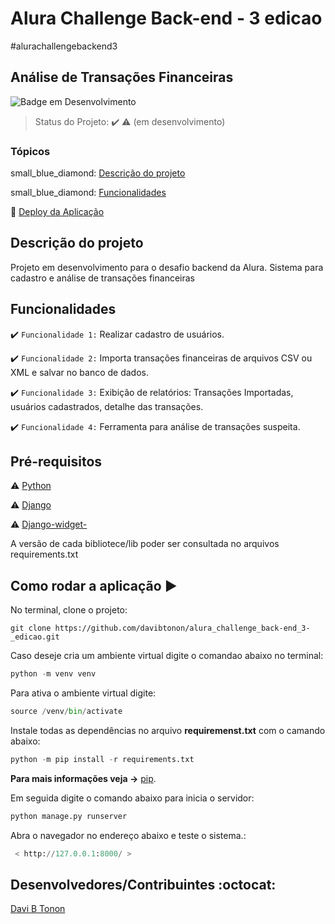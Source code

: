 # Alura Challenge Back-end - 3 edicao

#alurachallengebackend3

## Análise de Transações Financeiras

![Badge em Desenvolvimento](http://img.shields.io/static/v1?label=STATUS&message=EM%20DESENVOLVIMENTO&color=GREEN&style=for-the-badge)

 > Status do Projeto: :heavy_check_mark: :warning: (em desenvolvimento)

### Tópicos 

small_blue_diamond: [Descrição do projeto](#descrição-do-projeto)

small_blue_diamond: [Funcionalidades](#funcionalidades)

:small_blue_diamond: [Deploy da Aplicação](#deploy-da-aplicação-dash)

## Descrição do projeto 

Projeto em desenvolvimento para o desafio backend da Alura. Sistema para cadastro e análise de transações financeiras

## Funcionalidades

:heavy_check_mark: `Funcionalidade 1:` Realizar cadastro de usuários.

:heavy_check_mark: `Funcionalidade 2:` Importa transações financeiras de arquivos CSV ou XML e salvar no banco de dados.

:heavy_check_mark: `Funcionalidade 3:` Exibição de relatórios: Transações Importadas, usuários cadastrados, detalhe das transações.

:heavy_check_mark: `Funcionalidade 4:` Ferramenta para análise de transações suspeita.


## Pré-requisitos

:warning: [Python](https://www.python.org/)

:warning: [Django](https://www.djangoproject.com/)

:warning: [Django-widget-](https://pypi.org/project/django-widget-tweaks/)

A versão de cada bibliotece/lib poder ser consultada no arquivos requirements.txt

## Como rodar a aplicação :arrow_forward:

No terminal, clone o projeto: 

```
git clone https://github.com/davibtonon/alura_challenge_back-end_3-_edicao.git
```

Caso deseje cria um ambiente virtual digite o comandao abaixo no terminal:

``` python
python -m venv venv 
```

Para ativa o ambiente virtual digite:

``` python
source /venv/bin/activate
```

Instale todas as dependências no arquivo **requiremenst.txt** com o camando abaixo:

``` python
python -m pip install -r requirements.txt
```

**Para mais informações veja ->** [pip](https://pip.pypa.io/en/stable/user_guide/).

Em seguida digite o comando abaixo para inicia o servidor:

``` python
python manage.py runserver
```

Abra o navegador no endereço abaixo e teste o sistema.:

``` python
 < http://127.0.0.1:8000/ >
```

## Desenvolvedores/Contribuintes :octocat:
[Davi B Tonon](https://github.com/davibtonon)